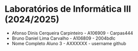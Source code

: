 # Laboratórios de Informática III (2024/2025)

* Afonso Dinis Cerqueira Carpinteiro - A106909 - Carpas444
* Bruno Daniel Lima Carvalho - A106809 - 2004bdlc
* Nome Completo Aluno 3 - AXXXXXX - username github